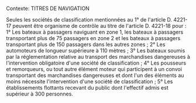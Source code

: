 Contexte: TITRES DE NAVIGATION

Seules les sociétés de classification mentionnées au 1° de l'article D. 4221-17 peuvent être organisme de contrôle au titre de l'article D. 4221-18 pour : 1° Les bateaux à passagers naviguant en zone 1, les bateaux à passagers transportant plus de 75 passagers en zone 2 et les bateaux à passagers transportant plus de 150 passagers dans les autres zones ; 2° Les automoteurs de longueur supérieure à 110 mètres ; 3° Les bateaux soumis par la réglementation relative au transport des marchandises dangereuses à l'intervention obligatoire d'une société de classification ; 4° Les pousseurs et remorqueurs, ou tout autre élément moteur qui participent à un convoi transportant des marchandises dangereuses et dont l'un des éléments au moins nécessite l'intervention d'une société de classification ; 5° Les établissements flottants recevant du public dont l'effectif admis est supérieur à 300 personnes.
